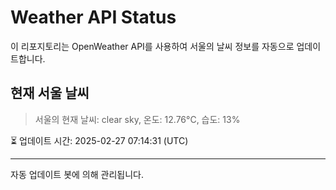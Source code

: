 
# Weather API Status

이 리포지토리는 OpenWeather API를 사용하여 서울의 날씨 정보를 자동으로 업데이트합니다.

## 현재 서울 날씨
> 서울의 현재 날씨: clear sky, 온도: 12.76°C, 습도: 13%

⏳ 업데이트 시간: 2025-02-27 07:14:31 (UTC)

---
자동 업데이트 봇에 의해 관리됩니다.
